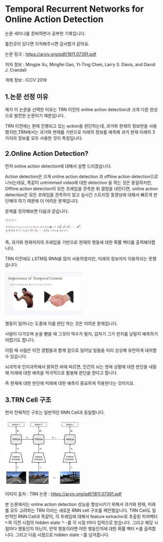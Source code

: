 
Temporal Recurrent Networks for Online Action Detection
=======================================================
논문 세미나를 준비하면서 공부한 기록입니다. 

틀린곳이 있다면 지적해주시면 감사할거 같아요. 

논문 링크 : https://arxiv.org/pdf/1811.07391.pdf

저자 정보 : Mingze Xu, Mingfei Gao, Yi-Ting Chen, Larry S. Davis, and David J. Crandall

개제 정보 : ICCV 2019


1.논문 선정 이유
---------------
제가 이 논문을 선택한 이유는 TRN 이전의 online action detection과 크게 다른 양상으로 발전한 논문이기 때문입니다. 


TRN 이전에는 현재 진행되고 있는 action을 판단하는데, 과거와 현재의 정보만을 사용했지만,TRN에서는 과거와 현재를 기반으로 미래의 정보를 예측해 과거 현재 미래의 3가지의 정보를 모두 사용한 것이 특징입니다. 


2.Online Action Detection?
---------------

먼저 online action detection에 대해서 설명 드리겠습니다. 

Action detection은 크게 online action detection 과 offline action detection으로 나뉘는데요, 똑같이 untrimmed video에 대한 detection 을 하는 것은 동일하지만, Offline action detection이 모든 프레임을 관측한 뒤 결정을 내린다면, online action detection은 모든 프레임을 관측하지 않고 실시간 스트리밍 동영상에 대해서 빠르게 판단해야 하기 때문에 더 어려운 문제입니다.

문제를 정의해보면 다음과 같습니다.

<img src="/2020/Aug/Paper/TRN/img/01.PNG" width="50%" height="40%" title="문제 정의" alt="문제 정의"></img>



즉, 과거와 현재까지의 프레임을 기반으로 현재의 행동에 대한 확률 벡터를 출력해야합니다.  

TRN 이전에도 LSTM등 RNN을 많이 사용하였지만, 미래의 정보까지 이용하지는 못했습니다.

<img src="/2020/Aug/Paper/TRN/img/03.PNG" width="50%" height="40%" title="문제 정의" alt="TRN Cell 01"></img>

행동이 일어나는 도중에 이를 판단 하는 것은 어려운 문제입니다. 


사람이 다가오며 손을 뻗을 때 그것이 악수가 될지, 갑자기 그가 펀치를 날릴지 예측하기 어렵기도 합니다. 


이럴 때 사람은 이전 경험들과 함께 앞으로 일어날 일들을 미리 상상해 유연하게 대처할 수 있습니다. 

뇌과학과 인지과학에서 밝혀진 바에 따르면, 인간의 뇌는 현재 상황에 대한 판단을 내릴 때 미래에 대한 예측을 적극적으로 활용해 판단을 한다고 합니다. 

즉 현재에 대한 판단에 미래에 대한 예측이 중요하게 작용한다는 것이지요. 





3.TRN Cell 구조
---------------

먼저 전체적인 구조는 일반적인 RNN Cell과 동일합니다.

<img src="/2020/Aug/Paper/TRN/img/02.PNG" width="50%" height="40%" title="문제 정의" alt="TRN Cell 01"></img>

이미지 출처 : TRN 논문 : https://arxiv.org/pdf/1811.07391.pdf 

본 논문에서는 online action detection 성능을 향상시키기 위해서 과거와 현재, 미래를 모두 고려하는 TRN 이라는 새로운 RNN cell 구조를 제안했습니다. TRN Cell도 일반적인 RNN Cell과 똑같이, 각 프레임에 대해서 feature extractor로 추출된 피처벡터 <img src="/2020/Aug/Paper/TRN/img/xt.PNG" width="2%" height="2%"></img>와 이전 시점의 hidden state <img src="/2020/Aug/Paper/TRN/img/h-1.PNG" width="4%" height="4%"></img>를 각 시점 t마다 입력으로 받습니다. 그리고 해당 시점마다 행동인지 아닌지, 만약 행동이라면 어떤 행동인지에 대한 확률 벡터 <img src="/2020/Aug/Paper/TRN/img/pt.PNG" width="2%" height="2%"></img>를 출력합니다. 그리고 다음 시점으로 hidden state <img src="/2020/Aug/Paper/TRN/img/ht.PNG" width="2%" height="2%"></img>를 넘겨줍니다. 


  


